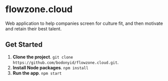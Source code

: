 # flowzone.cloud

Web application to help companies screen for culture fit, and then motivate and retain their best talent. 


## Get Started
1. **Clone the project**. `git clone https://github.com/bodonyid/flowzone.cloud.git`.  
2. **Install Node packages**. `npm install`
3. **Run the app**. `npm start` 
